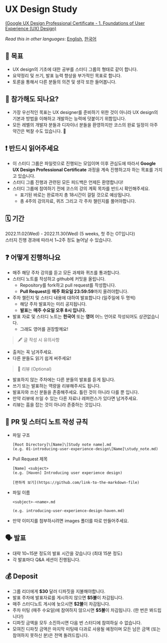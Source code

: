 # UX Design Study

[(Google UX Design Professional Certificate - 1. Foundations of User Experience (UX) Design)](https://www.coursera.org/learn/foundations-user-experience-design?specialization=google-ux-design)

*Read this in other languages*: [English](README.md), [한국어](README_ko.md)

## 📝 목표 
- UX design의 기초에 대한 공부를 스터디 그룹의 형태로 같이 합니다.
- 요약정리 및 쓰기, 발표 능력 향상을 부가적인 목표로 합니다.
- 토론을 통해서 다른 분들의 의견 및 생각 또한 들어봅니다.

## 🤔 참가해도 되나요?
- 가장 우선적인 목표는 UX designer를 준비하기 위한 것이 아니라 UX design의 기본과 방법을 이해하고 개발하는 능력에 덧붙이기 위함입니다.
- 모든 레벨의 개발자 분들과 디자이너 분들을 환영하지만 코스의 완료 일정이 아주 약간은 벅찰 수도 있습니다. 🥲

## ❗️ 반드시 읽어주세요
- 이 스터디 그룹은 파일럿으로 진행되는 모임이며 이후 관심도에 따라서 **Google UX Design Professional Certificate** 과정을 계속 진행하고자 하는 목표를 가지고 있습니다.
- 스터디 그룹 진행과 관련된 모든 피드백은 언제든 환영합니다!
- 스터디 그룹에 참여하기 전에 코스의 강의 계획 목차를 반드시 확인해주세요.
  - 표기된 바로는 완료까지 총 18시간이 걸릴 것으로 예상됩니다.
  - 총 4주의 강의자료, 퀴즈 그리고 각 주차 챌린지를 풀어야합니다.

## 🗓 기간 
2022.11.02(Wed) - 2022.11.30(Wed) (5 weeks, 첫 주는 OT입니다)  
스터지 진행 경과에 따라서 1~2주 정도 늘어날 수 있습니다.

## ❓ 어떻게 진행하나요
- 매주 해당 주차 강의를 듣고 모든 과제와 퀴즈를 통과합니다.
- 스터디 노트를 작성하고 github에 커밋을 올립니다. 
  - Repository를 fork하고 pull request를 작성합니다.
  - **Pull Request**를 **매주 화요일 23:59:59**까지 올려야합니다.
- 주차 챌린지 및 스터디 내용에 대하여 발표합니다 (일주일에 두 명씩)
  - 해당 주차 발표자는 미리 공지됩니다.
  - **발표**는 **매주 수요일 오후 8시 입니다.**
- 발표 자료 및 스터디 노트는 **한국어** 또는 **영어** 어느 언어로 작성되어도 상관없습니다.
  - 그래도 영어를 권장할께요!

> 🖋 글 작성 시 유의사항
  - 출처는 꼭 남겨주세요.
  - 다른 분들도 읽기 쉽게 써주세요!

> 🔖 리뷰 (Optional)
  - 발표하지 않는 주차에는 다른 분들의 발표를 듣게 됩니다.
  - 쓰기 또는 발표하는 역량을 리뷰해주셔도 됩니다.
  - 발표자와 쓰신 분들을 존중해주세요. 틀린 것이 아니라 다를 뿐 입니다.
  - 만약 리뷰에 쓰일 수 있는 다른 자료나 레퍼런스가 있다면 남겨주세요.
  - 리뷰는 흠을 잡는 것이 아니라 존중하는 것입니다.

## 💾 PR 및 스터디 노트 작성 규칙

- 파일 구조
  ~~~
  [Root Directory]\[Name]\[Study note name].md
  (e.g. 01-introducing-user-experience-design\[Name]\study_note.md)
  ~~~


- Pull Request 제목
  ~~~
  [Name] <subject>
  (e.g. [Haven] Introducing user experience design)

  [편하게 보기](https://github.com/link-to-the-markdown-file)
  ~~~
  

- 파일 이름
  ~~~
  <subject>-<name>.md
  
  (e.g. introducing-user-experience-design-haven.md)
  ~~~

- 만약 이미지를 첨부하시려면 images 폴더를 따로 만들어주세요.

## 🗣 발표
- 대략 10~15분 정도의 발표 시간을 갖습니다 (최대 15분 정도) 
- 각 발표마다 Q&A 세션이 진행됩니다.

## 💰 Deposit 
- 그룹 리더에게 **$30** 달러 디파짓을 지불해야합니다.
- 발표 주차에 발표자료를 게시하지 않으면 **$5불**이 차감됩니다.
- 매주 스터디노트 게시에 늦으시면 **$2불**이 차감됩니다.
- 주차 미팅 (매주 수요일)에 참여하지 않으시면 **$5불**이 차감됩니다. (한 번은 봐드립니다!)
- 디파짓 금액을 모두 소진하시면 다음 번 스터디에 참여하실 수 없습니다.
- 모여진 디파짓 금액은 마지막 미팅때 다과로 사용될 예정이며 모든 남은 금액 (또는 참여하지 못하신 분)은 전액 돌려드립니다.